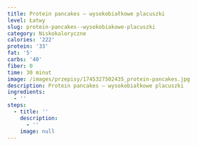 ```yaml
---
title: Protein pancakes – wysokobiałkowe placuszki
level: Łatwy
slug: protein-pancakes--wysokobiakowe-placuszki
category: Niskokaloryczne
calories: '222'
protein: '33'
fat: '5'
carbs: '40'
fiber: 0
time: 30 minut
image: /images/przepisy/1745327502435_protein-pancakes.jpg
description: Protein pancakes – wysokobiałkowe placuszki
ingredients:
  - ''
steps:
  - title: ''
    description:
      - ''
    image: null
---
```



